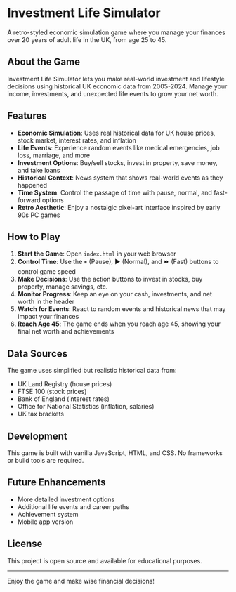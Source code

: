 # Investment Life Simulator

A retro-styled economic simulation game where you manage your finances over 20 years of adult life in the UK, from age 25 to 45.

## About the Game

Investment Life Simulator lets you make real-world investment and lifestyle decisions using historical UK economic data from 2005-2024. Manage your income, investments, and unexpected life events to grow your net worth.

## Features

- **Economic Simulation**: Uses real historical data for UK house prices, stock market, interest rates, and inflation
- **Life Events**: Experience random events like medical emergencies, job loss, marriage, and more
- **Investment Options**: Buy/sell stocks, invest in property, save money, and take loans
- **Historical Context**: News system that shows real-world events as they happened
- **Time System**: Control the passage of time with pause, normal, and fast-forward options
- **Retro Aesthetic**: Enjoy a nostalgic pixel-art interface inspired by early 90s PC games

## How to Play

1. **Start the Game**: Open `index.html` in your web browser
2. **Control Time**: Use the ⏸ (Pause), ▶️ (Normal), and ⏩ (Fast) buttons to control game speed
3. **Make Decisions**: Use the action buttons to invest in stocks, buy property, manage savings, etc.
4. **Monitor Progress**: Keep an eye on your cash, investments, and net worth in the header
5. **Watch for Events**: React to random events and historical news that may impact your finances
6. **Reach Age 45**: The game ends when you reach age 45, showing your final net worth and achievements

## Data Sources

The game uses simplified but realistic historical data from:
- UK Land Registry (house prices)
- FTSE 100 (stock prices)
- Bank of England (interest rates)
- Office for National Statistics (inflation, salaries)
- UK tax brackets

## Development

This game is built with vanilla JavaScript, HTML, and CSS. No frameworks or build tools are required.

## Future Enhancements

- More detailed investment options
- Additional life events and career paths
- Achievement system
- Mobile app version

## License

This project is open source and available for educational purposes.

---

Enjoy the game and make wise financial decisions! 